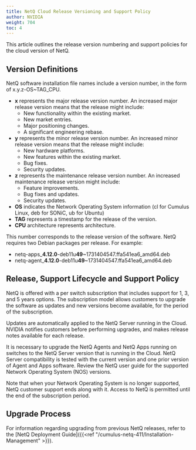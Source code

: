 ```yaml
---
title: NetQ Cloud Release Versioning and Support Policy
author: NVIDIA
weight: 704
toc: 4
---
```


This article outlines the release version numbering and support policies for the cloud version of NetQ.

## Version Definitions

NetQ software installation file names include a version number, in the form of x.y.z-OS\~TAG\_CPU.

- **x** represents the major release version number. An increased major release version means that the release might include:
    - New functionality within the existing market.
    - New market entries.
    - Major positioning changes.
    - A significant engineering rebase.
- **y** represents the minor release version number. An increased minor release version means that the release might include:
    - New hardware platforms.
    - New features within the existing market.
    - Bug fixes.
    - Security updates.
- **z** represents the maintenance release version number. An increased maintenance release version might include:
    - Feature improvements.
    - Bug fixes and updates.
    - Security updates.
- **OS** indicates the Network Operating System information (cl for Cumulus Linux, deb for SONiC, ub for Ubuntu)
- **TAG** represents a timestamp for the release of the version.
- **CPU** architecture represents architecture.

This number corresponds to the release version of the software. NetQ requires two Debian packages per release. For example:

- netq-apps_<strong>4.12.0</strong>-deb11u<strong>49</strong>~1731404547.ffa541ea6_amd64.deb
- netq-agent_<strong>4.12.0</strong>-deb11u<strong>49</strong>~1731404547.ffa541ea6_amd64.deb
## Release, Support Lifecycle and Support Policy

NetQ is offered with a per switch subscription that includes support for 1, 3, and 5 years options. The subscription model allows customers to upgrade the software as updates and new versions become available, for the period of the subscription.

Updates are automatically applied to the NetQ Server running in the Cloud. NVIDIA notifies customers before performing upgrades, and makes release notes available for each release.

It is necessary to upgrade the NetQ Agents and NetQ Apps running on switches to the NetQ Server version that is running in the Cloud. NetQ Server compatibility is tested with the current version and one prior version of Agent and Apps software. Review the NetQ user guide for the supported Network Operating System (NOS) versions. 

Note that when your Network Operating System is no longer supported, NetQ customer support ends along with it. Access to NetQ is permitted until the end of the subscription period.
## Upgrade Process

For information regarding upgrading from previous NetQ releases, refer to the [NetQ Deployment Guide]({{<ref "/cumulus-netq-411/Installation-Management" >}}).
